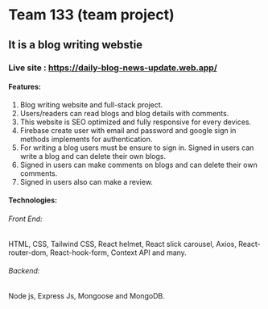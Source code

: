 # Team 133 (team project)

## It is a blog writing webstie

### Live site : https://daily-blog-news-update.web.app/

#### Features:
1) Blog writing website and full-stack project.
2) Users/readers can read blogs and blog details with comments.
3) This website is SEO optimized and fully responsive for every devices.
4) Firebase create user with email and password and google sign in methods implements for authentication.
5) For writing a blog users must be ensure to sign in. Signed in users can write a blog and can delete their own blogs.
6) Signed in users can make comments on blogs and can delete their own comments.
7) Signed in users also can make a review.

#### Technologies: 

###### Front End: 
HTML, CSS, Tailwind CSS, React helmet, React slick carousel, Axios, React-router-dom, React-hook-form, Context API and many.

###### Backend: 
Node js, Express Js, Mongoose and MongoDB.

